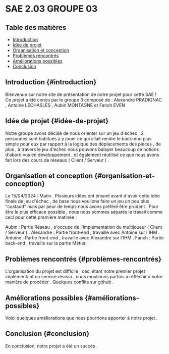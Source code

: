 # SAE 2.03 GROUPE 03

## Table des matières
- [Introduction](#introduction)
- [Idée de projet](#idée-de-projet)
- [Organisation et conception](#organisation-et-conception)
- [Problèmes rencontrés](#problèmes-rencontrés)
- [Améliorations possibles](#améliorations-possibles)
- [Conclusion](#conclusion)

## Introduction {#introduction}
Bienvenue sur notre site de présentation de notre projet pour cette SAE !  
Ce projet a été conçu par le groupe 3 composé de : Alexandre PRADIGNAC , Antoine LECHASLES , Aubin MONTAGNE et Fanch EVEN

## Idée de projet {#idée-de-projet}
Notre groupe avons décidé de nous orienter sur un jeu d'échec , 2 personnes sont habitués à y jouer ce qui allait rendre le back-end plus simple pour eux par rapport à la logique des déplacements des pièces , de plus , à travers le jeu d'échec nous pouvons balayer beaucoup de notions d'abord vus en développement , et également réutilisé ce que nous avons fait lors des cours de réseaux ( Client / Serveur ) .

## Organisation et conception {#organisation-et-conception}
Le 15/04/2024 : Matin . 
Plusieurs idées ont émané avant d'avoir cette idée finale de jeu d'échec , de base nous voulions faire un jeu un peu plus "costaud" mais par peur de temps nous avons préféré être prudent . 
Pour être le plus efficace possible , nous nous sommes séparés le travail comme ceci pour cette première matinée :

Aubin     : Partie Réseau , s'occupe de l'implémentation du multijoueur ( Client / Serveur ) .
Alexandre : Partie front-end , travaille avec Antoine sur l'IHM .
Antoine   : Partie front-end , travaille avec Alexandre sur l'IHM .
Fanch     : Partie back-end  , travaille sur la partie Métier.

## Problèmes rencontrés {#problèmes-rencontrés}
L'organisation du projet est difficile , ceci étant notre premier projet implémentant un service réseau , nous moulinons parfois à réfléchir à notre manière de procéder .
Quelques conflits sur github .


## Améliorations possibles {#améliorations-possibles}
Voici quelques améliorations que nous pourrions apporter à notre projet .

## Conclusion {#conclusion}
En conclusion, notre projet a été un succès .
